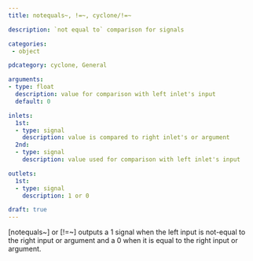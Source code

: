 ```yaml
---
title: notequals~, !=~, cyclone/!=~

description: `not equal to` comparison for signals

categories:
 - object

pdcategory: cyclone, General

arguments:
- type: float
  description: value for comparison with left inlet's input
  default: 0

inlets:
  1st:
  - type: signal
    description: value is compared to right inlet's or argument
  2nd:
  - type: signal
    description: value used for comparison with left inlet's input

outlets:
  1st:
  - type: signal
    description: 1 or 0

draft: true
---
```


[notequals~] or [!=~] outputs a 1 signal when the left input is not-equal to the right input or argument and a 0 when it is equal to the right input or argument.
